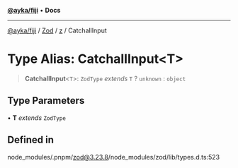 [**@ayka/fiji**](../../../../../README.md) • **Docs**

***

[@ayka/fiji](../../../../../globals.md) / [Zod](../../../README.md) / [z](../README.md) / CatchallInput

# Type Alias: CatchallInput\<T\>

> **CatchallInput**\<`T`\>: `ZodType` *extends* `T` ? `unknown` : `object`

## Type Parameters

• **T** *extends* `ZodType`

## Defined in

node\_modules/.pnpm/zod@3.23.8/node\_modules/zod/lib/types.d.ts:523
